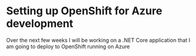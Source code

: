 # Setting up OpenShift for Azure development

Over the next few weeks I will be working on a .NET Core application that I am going to deploy to OpenShift running on Azure